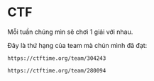 # CTF

Mỗi tuần chúng mìn sẽ chơi 1 giải với nhau.

Đây là thứ hạng của team mà chún mình đã đạt: 

```https://ctftime.org/team/304243```

```https://ctftime.org/team/280094```



